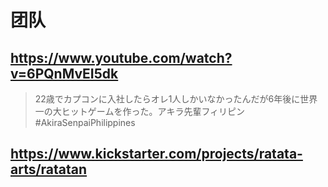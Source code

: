 # 团队

## https://www.youtube.com/watch?v=6PQnMvEI5dk

> 22歳でカプコンに入社したらオレ1人しかいなかったんだが6年後に世界一の大ヒットゲームを作った。アキラ先輩フィリピン#AkiraSenpaiPhilippines

## https://www.kickstarter.com/projects/ratata-arts/ratatan
